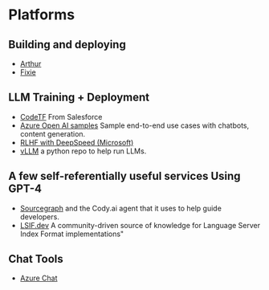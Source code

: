 # Platforms

## Building and deploying
- [Arthur](https://www.arthur.ai/)
- [Fixie](https://www.fixie.ai/)

## LLM Training + Deployment

- ️[CodeTF](https://github.com/salesforce/CodeTF) From Salesforce
- [Azure Open AI samples](https://github.com/Azure/azure-openai-samples) Sample end-to-end use cases with chatbots, content generation.
- [RLHF with DeepSpeed (Microsoft)](https://github.com/microsoft/DeepSpeed/tree/master/blogs/deepspeed-chat)
- [vLLM](https://vllm.readthedocs.io/en/latest/getting_started/installation.html) a python repo to help run LLMs.

## A few self-referentially useful services Using GPT-4

- [Sourcegraph](https://sourcegraph.com/search) and the Cody.ai agent that it uses to help guide developers.
- [LSIF.dev](https://lsif.dev) A community-driven source of knowledge for Language Server Index Format implementations"

## Chat Tools
- [Azure Chat](https://github.com/matijagrcic/azurechatgpt)
